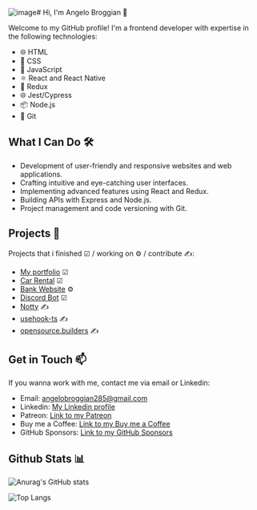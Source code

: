 ![image](https://github.com/user-attachments/assets/1c1b593c-8c74-4de2-bb93-1c181985cb83)# Hi, I'm Angelo Broggian 👋

Welcome to my GitHub profile! I'm a frontend developer with expertise in the following technologies:

- 🌐 HTML
- 🎨 CSS
- 🚀 JavaScript
- ⚛️ React and React Native
- 🔄 Redux
- 🌐 Jest/Cypress
- 📦 Node.js
- 🐙 Git

## What I Can Do 🛠️

- Development of user-friendly and responsive websites and web applications.
- Crafting intuitive and eye-catching user interfaces.
- Implementing advanced features using React and Redux.
- Building APIs with Express and Node.js.
- Project management and code versioning with Git.
  
## Projects 🚀

Projects that i finished ☑ / working on ⚙ / contribute ✍:
- [My portfolio](https://github.com/angeldevildev/portfolio) ☑
- [Car Rental](https://github.com/angeldevildev/car-rental) ☑
- [Bank Website](https://github.com/angeldevildev/bank-website) ⚙
- [Discord Bot](https://github.com/angeldevildev/bot-discord) ☑
- [Notty](https://github.com/saarock/notty.js) ✍
- [usehook-ts](https://github.com/juliencrn/usehooks-ts) ✍
- [opensource.builders](https://github.com/junaid33/opensource.builders) ✍
 <!--
- [Project Name 3](link_to_project3): A brief description of project 3.
-->

## Get in Touch 📫
If you wanna work with me, contact me via email or Linkedin:
- Email: [angelobroggian285@gmail.com](mailto:angelobroggian285@gmail.com)
- Linkedin: [My Linkedin profile](https://www.linkedin.com/in/angelo-broggian-78b734269/)
- Patreon: [Link to my Patreon](patreon.com/Angeldevildev)
- Buy me a Coffee: [Link to my Buy me a Coffee](buymeacoffee.com/angeldevildev)
- GitHub Sponsors: [Link to my GitHub Sponsors](https://github.com/sponsors/angeldevildev)

## Github Stats 📊 

![Anurag's GitHub stats](https://github-readme-stats.vercel.app/api?username=angeldevildev)

![Top Langs](https://github-readme-stats.vercel.app/api/top-langs/?username=angeldevildev&layout=compact) 
<!-- ![Top Langs](https://github-readme-stats.vercel.app/api/top-langs/?username=angeldevildev&layout=donut) -->


